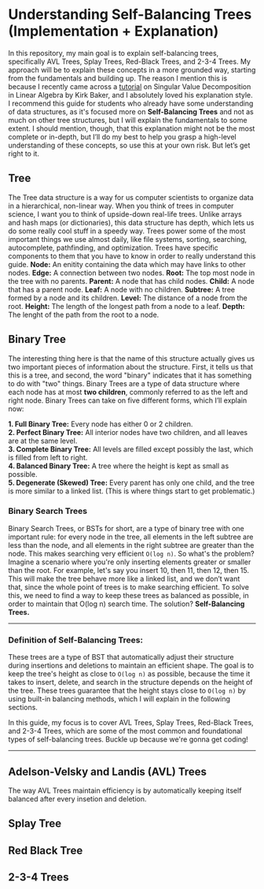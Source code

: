 # Understanding Self-Balancing Trees (Implementation + Explanation)

In this repository, my main goal is to explain self-balancing trees, specifically AVL Trees, Splay Trees, Red-Black Trees, and 2-3-4 Trees. My approach will be to explain these concepts in a more grounded way, starting from the fundamentals and building up. The reason I mention this is because I recently came across a [tutorial](https://davetang.org/file/Singular_Value_Decomposition_Tutorial.pdf) on Singular Value Decomposition in Linear Algebra by Kirk Baker, and I absolutely loved his explanation style. I recommend this guide for students who already have some understanding of data structures, as it's focused more on **Self-Balancing Trees** and not as much on other tree structures, but I will explain the fundamentals to some extent. I should mention, though, that this explanation might not be the most complete or in-depth, but I’ll do my best to help you grasp a high-level understanding of these concepts, so use this at your own risk. But let’s get right to it.

## Tree
The Tree data structure is a way for us computer scientists to organize data in a hierarchical, non-linear way. When you think of trees in computer science, I want you to think of upside-down real-life trees. Unlike arrays and hash maps (or dictionaries), this data structure has depth, which lets us do some really cool stuff in a speedy way. Trees power some of the most important things we use almost daily, like file systems, sorting, searching, autocomplete, pathfinding, and optimization. Trees have specific components to them that you have to know in order to really understand this guide.
**Node:** An enitity containing the data which may have links to other nodes. 
**Edge:** A connection between two nodes.
**Root:** The top most node in the tree with no parents.
**Parent:** A node that has child nodes.
**Child:** A node that has a parent node.
**Leaf:** A node with no children.
**Subtree:** A tree formed by a node and its children. 
**Level:** The distance of a node from the root.
**Height:** The length of the longest path from a node to a leaf.
**Depth:** The lenght of the path from the root to a node. 

## Binary Tree 
The interesting thing here is that the name of this structure actually gives us two important pieces of information about the structure. First, it tells us that this is a tree, and second, the word "binary" indicates that it has something to do with "two" things. Binary Trees are a type of data structure where each node has at most **two children**, commonly referred to as the left and right node. Binary Trees can take on five different forms, which I’ll explain now:

**1. Full Binary Tree:** Every node has either 0 or 2 children.  
**2. Perfect Binary Tree:** All interior nodes have two children, and all leaves are at the same level.  
**3. Complete Binary Tree:** All levels are filled except possibly the last, which is filled from left to right.  
**4. Balanced Binary Tree:** A tree where the height is kept as small as possible.  
**5. Degenerate (Skewed) Tree:** Every parent has only one child, and the tree is more similar to a linked list. (This is where things start to get problematic.)

### Binary Search Trees
Binary Search Trees, or BSTs for short, are a type of binary tree with one important rule: for every node in the tree, all elements in the left subtree are less than the node, and all elements in the right subtree are greater than the node. This makes searching very efficient `O(log n)`. So what's the problem? Imagine a scenario where you're only inserting elements greater or smaller than the root. For example, let's say you insert 10, then 11, then 12, then 15. This will make the tree behave more like a linked list, and we don’t want that, since the whole point of trees is to make searching efficient. 
To solve this, we need to find a way to keep these trees as balanced as possible, in order to maintain that O(log n) search time.
The solution? **Self-Balancing Trees.**

***

### Definition of Self-Balancing Trees:
These trees are a type of BST that automatically adjust their structure during insertions and deletions to maintain an efficient shape. The goal is to keep the tree's height as close to `O(log n)` as possible, because the time it takes to insert, delete, and search in the structure depends on the height of the tree. These trees guarantee that the height stays close to `O(log n)` by using built-in balancing methods, which I will explain in the following sections. 

In this guide, my focus is to cover AVL Trees, Splay Trees, Red-Black Trees, and 2-3-4 Trees, which are some of the most common and foundational types of self-balancing trees. Buckle up because we're gonna get coding!

***
 
## Adelson-Velsky and Landis (AVL) Trees
The way AVL Trees maintain efficiency is by automatically keeping itself balanced after every insetion and deletion. 


## Splay Tree

## Red Black Tree

## 2-3-4 Trees


